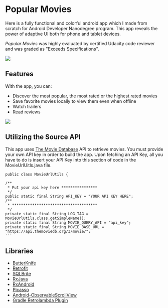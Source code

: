 # Popular Movies

Here is a fully functional and colorful android app which I made from scratch for Android Developer Nanodegree program.
This app reveals the power of adaptive UI both for phone and tablet devices.

*Popular Movies* was highly evaluated by certified Udacity code reviewer and was graded as "Exceeds Specifications".

<img src= "https://github.com/JeffGoodrich9791/Popular Movies Stage 1/blob/master/PopularMoviesApp1" />

## Features

With the app, you can:
* Discover the most popular, the most rated or the highest rated movies
* Save favorite movies locally to view them even when offline
* Watch trailers
* Read reviews

<img src= "https://github.com/JeffGoodrich9791/Popular Movies Stage 1/blob/master/PopularMoviesApp2" />

## Utilizing the Source API

This app uses [The Movie Database](https://www.themoviedb.org/documentation/api) API to retrieve movies.
You must provide your own API key in order to build the app. Upon fetching an API Key, all you have to do is insert your 
API Key into this section of code in the MovieUrlUitls.java file. 


    public class MovieUrlUtils {

    /**
     * Put your api key here ****************
     */
    public static final String API_KEY = "YOUR API KEY HERE";
    /**
     * **************************************
     */
    private static final String LOG_TAG = MovieUrlUtils.class.getSimpleName();
    private static final String MOVIE_QUERY_API = "api_key";
    private static final String MOVIE_BASE_URL = "https://api.themoviedb.org/3/movie/";
    ```

## Libraries

* [ButterKnife](https://github.com/JakeWharton/butterknife)
* [Retrofit](https://github.com/square/retrofit)
* [SQLBrite](https://github.com/square/sqlbrite)
* [RxJava](https://github.com/ReactiveX/RxJava)
* [RxAndroid](https://github.com/ReactiveX/RxAndroid)
* [Picasso](https://github.com/bumptech/glide)
* [Android-ObservableScrollView](https://github.com/ksoichiro/Android-ObservableScrollView)
* [Gradle Retrolambda Plugin](https://github.com/evant/gradle-retrolambda)
